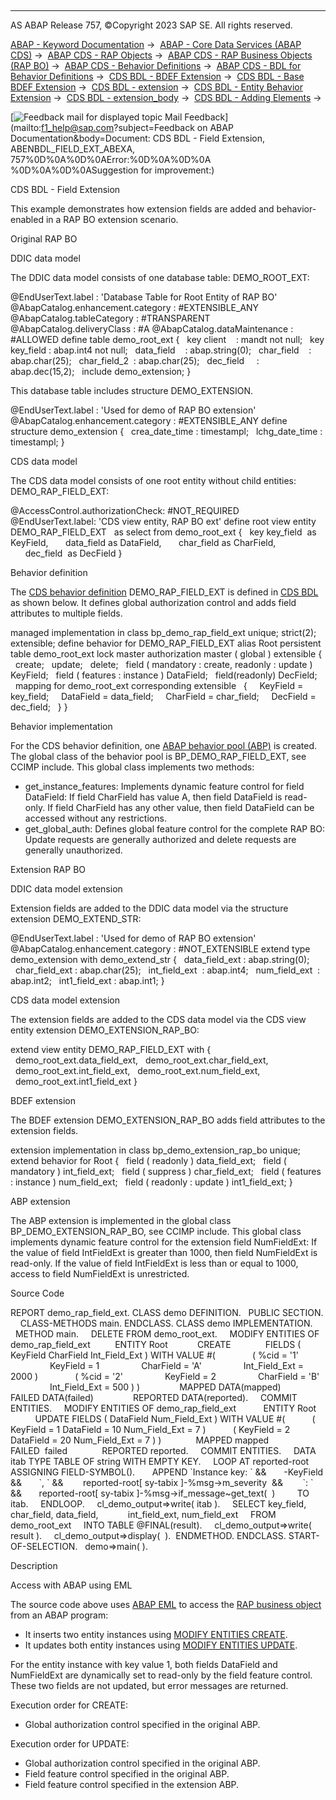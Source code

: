   

* * *

AS ABAP Release 757, ©Copyright 2023 SAP SE. All rights reserved.

[ABAP - Keyword Documentation](javascript:call_link\('abenabap.htm'\)) →  [ABAP - Core Data Services (ABAP CDS)](javascript:call_link\('abencds.htm'\)) →  [ABAP CDS - RAP Objects](javascript:call_link\('abencds_rap_objects.htm'\)) →  [ABAP CDS - RAP Business Objects (RAP BO)](javascript:call_link\('abencds_rap_business_objects.htm'\)) →  [ABAP CDS - Behavior Definitions](javascript:call_link\('abencds_bdef.htm'\)) →  [ABAP CDS - BDL for Behavior Definitions](javascript:call_link\('abenbdl.htm'\)) →  [CDS BDL - BDEF Extension](javascript:call_link\('abenbdl_extension.htm'\)) →  [CDS BDL - Base BDEF Extension](javascript:call_link\('abenbdl_extensibility_managed_unm.htm'\)) →  [CDS BDL - extension](javascript:call_link\('abenbdl_extension_syntax.htm'\)) →  [CDS BDL - Entity Behavior Extension](javascript:call_link\('abenbdl_extend_beh.htm'\)) →  [CDS BDL - extension\_body](javascript:call_link\('abenbdl_entity_beh_extension.htm'\)) →  [CDS BDL - Adding Elements](javascript:call_link\('abenbdl_new_elem_ext.htm'\)) → 

 [![](Mail.gif?object=Mail.gif&sap-language=EN "Feedback mail for displayed topic") Mail Feedback](mailto:f1_help@sap.com?subject=Feedback on ABAP Documentation&body=Document: CDS BDL - Field Extension, ABENBDL_FIELD_EXT_ABEXA, 757%0D%0A%0D%0AError:%0D%0A%0D%0A
%0D%0A%0D%0ASuggestion for improvement:)

CDS BDL - Field Extension

This example demonstrates how extension fields are added and behavior-enabled in a RAP BO extension scenario.

Original RAP BO   

DDIC data model

The DDIC data model consists of one database table: DEMO\_ROOT\_EXT:

@EndUserText.label : 'Database Table for Root Entity of RAP BO'
@AbapCatalog.enhancement.category : #EXTENSIBLE\_ANY
@AbapCatalog.tableCategory : #TRANSPARENT
@AbapCatalog.deliveryClass : #A
@AbapCatalog.dataMaintenance : #ALLOWED
define table demo\_root\_ext {
  key client    : mandt not null;
  key key\_field : abap.int4 not null;
  data\_field    : abap.string(0);
  char\_field    : abap.char(25);
  char\_field\_2  : abap.char(25);
  dec\_field     : abap.dec(15,2);
  include demo\_extension;
}

This database table includes structure DEMO\_EXTENSION.

@EndUserText.label : 'Used for demo of RAP BO extension'
@AbapCatalog.enhancement.category : #EXTENSIBLE\_ANY
define structure demo\_extension {
  crea\_date\_time : timestampl;
  lchg\_date\_time : timestampl;
}

CDS data model

The CDS data model consists of one root entity without child entities: DEMO\_RAP\_FIELD\_EXT:

@AccessControl.authorizationCheck: #NOT\_REQUIRED
@EndUserText.label: 'CDS view entity, RAP BO ext'
define root view entity DEMO\_RAP\_FIELD\_EXT
  as select from demo\_root\_ext
{
  key key\_field  as KeyField,
      data\_field as DataField,
      char\_field as CharField,
      dec\_field  as DecField
}

Behavior definition

The [CDS behavior definition](javascript:call_link\('abencds_behavior_definition_glosry.htm'\) "Glossary Entry") DEMO\_RAP\_FIELD\_EXT is defined in [CDS BDL](javascript:call_link\('abencds_bdl_glosry.htm'\) "Glossary Entry") as shown below. It defines global authorization control and adds field attributes to multiple fields.

managed implementation in class bp\_demo\_rap\_field\_ext unique;
strict(2);
extensible;
define behavior for DEMO\_RAP\_FIELD\_EXT alias Root
persistent table demo\_root\_ext
lock master
authorization master ( global )
extensible
{
  create;
  update;
  delete;
  field ( mandatory : create, readonly : update ) KeyField;
  field ( features : instance ) DataField;
  field(readonly) DecField;
  mapping for demo\_root\_ext corresponding extensible
  {
    KeyField = key\_field;
    DataField = data\_field;
    CharField = char\_field;
    DecField = dec\_field;
  }
}

Behavior implementation

For the CDS behavior definition, one [ABAP behavior pool (ABP)](javascript:call_link\('abenbehavior_pool_glosry.htm'\) "Glossary Entry") is created. The global class of the behavior pool is BP\_DEMO\_RAP\_FIELD\_EXT, see CCIMP include. This global class implements two methods:

-   get\_instance\_features: Implements dynamic feature control for field DataField: If field CharField has value A, then field DataField is read-only. If field CharField has any other value, then field DataField can be accessed without any restrictions.
-   get\_global\_auth: Defines global feature control for the complete RAP BO: Update requests are generally authorized and delete requests are generally unauthorized.

Extension RAP BO   

DDIC data model extension

Extension fields are added to the DDIC data model via the structure extension DEMO\_EXTEND\_STR:

@EndUserText.label : 'Used for demo of RAP BO extension'
@AbapCatalog.enhancement.category : #NOT\_EXTENSIBLE
extend type demo\_extension with demo\_extend\_str {
  data\_field\_ext : abap.string(0);
  char\_field\_ext : abap.char(25);
  int\_field\_ext  : abap.int4;
  num\_field\_ext  : abap.int2;
  int1\_field\_ext : abap.int1;
}

CDS data model extension

The extension fields are added to the CDS data model via the CDS view entity extension DEMO\_EXTENSION\_RAP\_BO:

extend view entity DEMO\_RAP\_FIELD\_EXT with
{
  demo\_root\_ext.data\_field\_ext,
  demo\_root\_ext.char\_field\_ext,
  demo\_root\_ext.int\_field\_ext,
  demo\_root\_ext.num\_field\_ext,
  demo\_root\_ext.int1\_field\_ext
}

BDEF extension

The BDEF extension DEMO\_EXTENSION\_RAP\_BO adds field attributes to the extension fields.

extension implementation in class bp\_demo\_extension\_rap\_bo unique;
extend behavior for Root
{
  field ( readonly ) data\_field\_ext;
  field ( mandatory ) int\_field\_ext;
  field ( suppress ) char\_field\_ext;
  field ( features : instance ) num\_field\_ext;
  field ( readonly : update ) int1\_field\_ext;
}

ABP extension

The ABP extension is implemented in the global class BP\_DEMO\_EXTENSION\_RAP\_BO, see CCIMP include. This global class implements dynamic feature control for the extension field NumFieldExt: If the value of field IntFieldExt is greater than 1000, then field NumFieldExt is read-only. If the value of field IntFieldExt is less than or equal to 1000, access to field NumFieldExt is unrestricted.

Source Code   

REPORT demo\_rap\_field\_ext.
CLASS demo DEFINITION.
  PUBLIC SECTION.
    CLASS-METHODS main.
ENDCLASS.
CLASS demo IMPLEMENTATION.
  METHOD main.
    DELETE FROM demo\_root\_ext.
    MODIFY ENTITIES OF demo\_rap\_field\_ext
         ENTITY Root
           CREATE
             FIELDS ( KeyField CharField Int\_Field\_Ext ) WITH VALUE #(
              ( %cid = '1'
                KeyField = 1
                CharField = 'A'
                Int\_Field\_Ext = 2000 )
              ( %cid = '2'
                KeyField = 2
                CharField = 'B'
                Int\_Field\_Ext = 500 ) )
               MAPPED DATA(mapped)
               FAILED DATA(failed)
               REPORTED DATA(reported).
    COMMIT ENTITIES.
    MODIFY ENTITIES OF demo\_rap\_field\_ext
          ENTITY Root
          UPDATE FIELDS ( DataField Num\_Field\_Ext ) WITH VALUE #(
          ( KeyField = 1 DataField = 10 Num\_Field\_Ext = 7 )
          ( KeyField = 2 DataField = 20 Num\_Field\_Ext = 7 ) )
             MAPPED mapped
             FAILED  failed
             REPORTED reported.
    COMMIT ENTITIES.
    DATA itab TYPE TABLE OF string WITH EMPTY KEY.
    LOOP AT reported-root ASSIGNING FIELD-SYMBOL(<fs>).
      APPEND \`Instance key: \` &&
      <fs>-KeyField &&
      \`, \` &&
       reported-root\[ sy-tabix \]-%msg->m\_severity  &&
       \`: \` &&
      reported-root\[ sy-tabix \]-%msg->if\_message~get\_text(  )
        TO itab.
    ENDLOOP.
    cl\_demo\_output=>write( itab ).
    SELECT key\_field, char\_field, data\_field,
           int\_field\_ext, num\_field\_ext
    FROM demo\_root\_ext
    INTO TABLE @FINAL(result).
    cl\_demo\_output=>write( result ).
    cl\_demo\_output=>display(  ).  ENDMETHOD.
ENDCLASS.
START-OF-SELECTION.
  demo=>main( ).

Description   

Access with ABAP using EML

The source code above uses [ABAP EML](javascript:call_link\('abeneml_glosry.htm'\) "Glossary Entry") to access the [RAP business object](javascript:call_link\('abenrap_bo_glosry.htm'\) "Glossary Entry") from an ABAP program:

-   It inserts two entity instances using [MODIFY ENTITIES CREATE](javascript:call_link\('abapmodify_entity_entities_op.htm'\)).
-   It updates both entity instances using [MODIFY ENTITIES UPDATE](javascript:call_link\('abapmodify_entity_entities_op.htm'\)).

For the entity instance with key value 1, both fields DataField and NumFieldExt are dynamically set to read-only by the field feature control. These two fields are not updated, but error messages are returned.

Execution order for CREATE:

-   Global authorization control specified in the original ABP.

Execution order for UPDATE:

-   Global authorization control specified in the original ABP.
-   Field feature control specified in the original ABP.
-   Field feature control specified in the extension ABP.